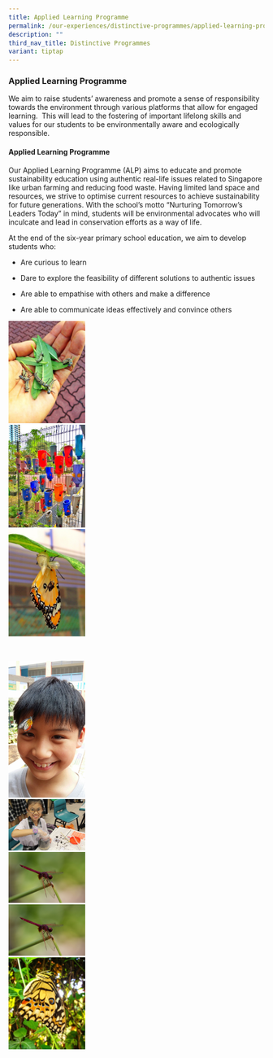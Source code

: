 ```yaml
---
title: Applied Learning Programme
permalink: /our-experiences/distinctive-programmes/applied-learning-programme/
description: ""
third_nav_title: Distinctive Programmes
variant: tiptap
---
```

<h3><strong>Applied Learning Programme</strong></h3>
<p>We aim to raise students’ awareness and promote a sense of responsibility
towards the environment through various platforms that allow for engaged
learning. &nbsp;This will lead to the fostering of important lifelong skills
and values for our students to be environmentally aware and ecologically
responsible.</p>
<h4><strong>Applied Learning Programme</strong></h4>
<p>Our Applied Learning Programme (ALP) aims to educate and promote sustainability
education using authentic real-life issues related to Singapore like urban
farming and reducing food waste. Having limited land space and resources,
we strive to optimise current resources to achieve sustainability for future
generations. With the school’s motto “Nurturing Tomorrow’s Leaders Today”
in mind, students will be environmental advocates who will inculcate and
lead in conservation efforts as a way of life.</p>
<p>At the end of the six-year primary school education, we aim to develop
students who:</p>
<ul data-tight="true" class="tight">
<li>
<p>Are curious to learn</p>
</li>
<li>
<p>Dare to explore the feasibility of different solutions to authentic issues</p>
</li>
<li>
<p>Are able to empathise with others and make a difference</p>
</li>
<li>
<p>Are able to communicate ideas effectively and convince others</p>
</li>
</ul>
<div class="isomer-image-wrapper">
<img style="width:30%;margin-right:15px;" height="auto" width="100%" src="/images/alp1.jpg">
</div>
<div class="isomer-image-wrapper">
<img style="width:30%;margin-right:15px;" height="auto" width="100%" src="/images/alp2.jpg">
</div>
<div class="isomer-image-wrapper">
<img style="width:30%;margin-right:15px;" height="auto" width="100%" src="/images/alp3.jpg">
</div>
<p>
<br>
</p>
<div class="isomer-image-wrapper">
<img style="width:30%;margin-right:15px;" height="auto" width="100%" src="/images/alp4.jpg">
</div>
<div class="isomer-image-wrapper">
<img style="width:30%;margin-right:15px;" height="auto" width="100%" src="/images/alp5.jpg">
</div>
<div class="isomer-image-wrapper">
<img style="width:30%;margin-right:15px;" height="auto" width="100%" src="/images/alp6.jpg">
</div>
<div class="isomer-image-wrapper">
<img style="width:30%;margin-right:15px;" height="auto" width="100%" src="/images/alp7.jpg">
</div>
<div class="isomer-image-wrapper">
<img style="width:30%;margin-right:15px;" height="auto" width="100%" src="/images/alp8.jpg">
</div>
<p>
<br>
</p>